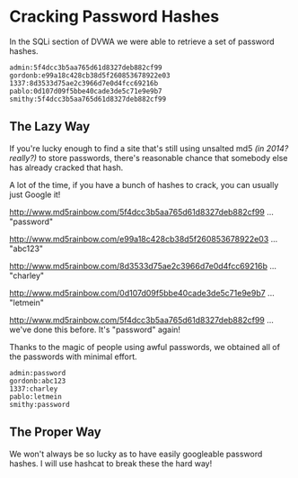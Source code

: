 # Cracking Password Hashes

In the SQLi section of DVWA we were able to retrieve a set of password hashes.

```
admin:5f4dcc3b5aa765d61d8327deb882cf99
gordonb:e99a18c428cb38d5f260853678922e03
1337:8d3533d75ae2c3966d7e0d4fcc69216b
pablo:0d107d09f5bbe40cade3de5c71e9e9b7
smithy:5f4dcc3b5aa765d61d8327deb882cf99
```

## The Lazy Way

If you're lucky enough to find a site that's still using unsalted md5 *(in 2014? really?)* to store passwords, there's reasonable chance that somebody else has already cracked that hash.

A lot of the time, if you have a bunch of hashes to crack, you can usually just Google it!

http://www.md5rainbow.com/5f4dcc3b5aa765d61d8327deb882cf99
... "password"

http://www.md5rainbow.com/e99a18c428cb38d5f260853678922e03
... "abc123"

http://www.md5rainbow.com/8d3533d75ae2c3966d7e0d4fcc69216b
... "charley"

http://www.md5rainbow.com/0d107d09f5bbe40cade3de5c71e9e9b7
... "letmein"

http://www.md5rainbow.com/5f4dcc3b5aa765d61d8327deb882cf99
... we've done this before. It's "password" again!

Thanks to the magic of people using awful passwords, we obtained all of the passwords with minimal effort.

```
admin:password
gordonb:abc123
1337:charley
pablo:letmein
smithy:password
```

## The Proper Way

We won't always be so lucky as to have easily googleable password hashes. I will use hashcat to break these the hard way!